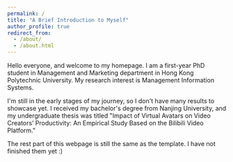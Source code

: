 ```yaml
---
permalink: /
title: "A Brief Introduction to Myself"
author_profile: true
redirect_from: 
  - /about/
  - /about.html
---
```


Hello everyone, and welcome to my homepage. I am a first-year PhD student in Management and Marketing department in Hong Kong Polytechnic University.  My research interest is Management Information Systems.

I'm still in the early stages of my journey, so I don't have many results to showcase yet. I received my bachelor's degree from Nanjing University, and my undergraduate thesis was titled "Impact of Virtual Avatars on Video Creators’ Productivity: An Empirical Study Based on the Bilibili Video Platform."

The rest part of this webpage is still the same as the template. I have not finished them yet :)

